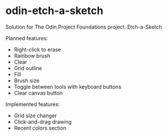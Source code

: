 # odin-etch-a-sketch
Solution for The Odin Project Foundations project: Etch-a-Sketch


Planned features:

- Right-click to erase
- Rainbow brush
- Clear
- Grid outline
- Fill
- Brush size
- Toggle between tools with keyboard buttons
- Clear canvas button


Implemented features:

- Grid size changer
- Click-and-drag drawing
- Recent colors section
